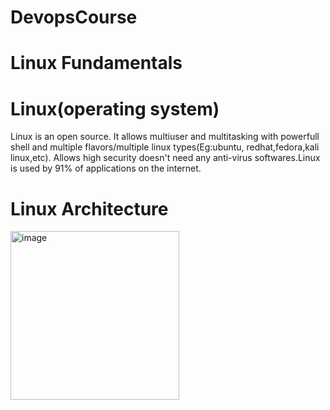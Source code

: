 # DevopsCourse
# Linux Fundamentals

# Linux(operating system)
Linux is an open source. It allows multiuser and multitasking with powerfull shell and multiple flavors/multiple linux types(Eg:ubuntu, redhat,fedora,kali linux,etc).
Allows high security doesn't need any anti-virus softwares.Linux is used by 91% of applications on the internet.
# Linux Architecture
<img width="270" alt="image" src="https://github.com/Nachiketa-A/DevopsCourse/assets/157089767/974312b5-ad14-40f9-bf89-bb59a3acdef4">
